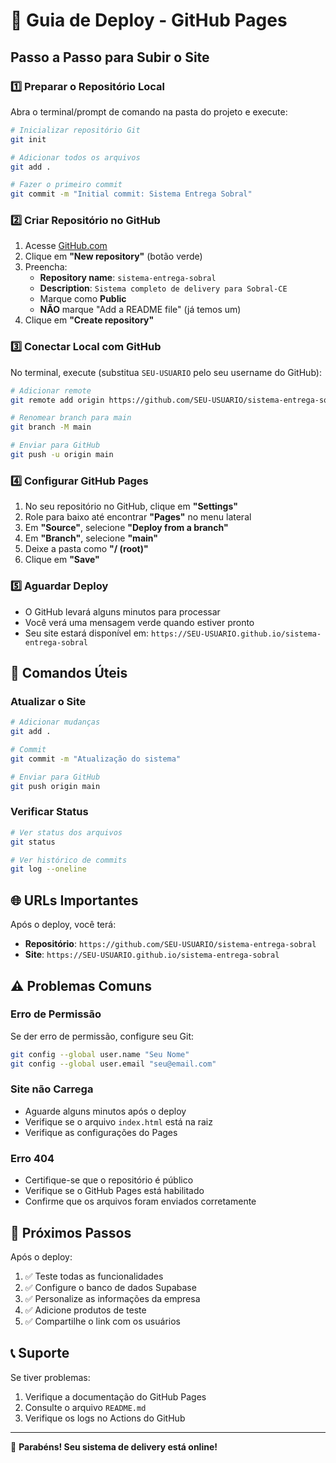 # 🚀 Guia de Deploy - GitHub Pages

## Passo a Passo para Subir o Site

### 1️⃣ Preparar o Repositório Local

Abra o terminal/prompt de comando na pasta do projeto e execute:

```bash
# Inicializar repositório Git
git init

# Adicionar todos os arquivos
git add .

# Fazer o primeiro commit
git commit -m "Initial commit: Sistema Entrega Sobral"
```

### 2️⃣ Criar Repositório no GitHub

1. Acesse [GitHub.com](https://github.com)
2. Clique em **"New repository"** (botão verde)
3. Preencha:
   - **Repository name**: `sistema-entrega-sobral`
   - **Description**: `Sistema completo de delivery para Sobral-CE`
   - Marque como **Public**
   - **NÃO** marque "Add a README file" (já temos um)
4. Clique em **"Create repository"**

### 3️⃣ Conectar Local com GitHub

No terminal, execute (substitua `SEU-USUARIO` pelo seu username do GitHub):

```bash
# Adicionar remote
git remote add origin https://github.com/SEU-USUARIO/sistema-entrega-sobral.git

# Renomear branch para main
git branch -M main

# Enviar para GitHub
git push -u origin main
```

### 4️⃣ Configurar GitHub Pages

1. No seu repositório no GitHub, clique em **"Settings"**
2. Role para baixo até encontrar **"Pages"** no menu lateral
3. Em **"Source"**, selecione **"Deploy from a branch"**
4. Em **"Branch"**, selecione **"main"**
5. Deixe a pasta como **"/ (root)"**
6. Clique em **"Save"**

### 5️⃣ Aguardar Deploy

- O GitHub levará alguns minutos para processar
- Você verá uma mensagem verde quando estiver pronto
- Seu site estará disponível em: `https://SEU-USUARIO.github.io/sistema-entrega-sobral`

## 🔧 Comandos Úteis

### Atualizar o Site
```bash
# Adicionar mudanças
git add .

# Commit
git commit -m "Atualização do sistema"

# Enviar para GitHub
git push origin main
```

### Verificar Status
```bash
# Ver status dos arquivos
git status

# Ver histórico de commits
git log --oneline
```

## 🌐 URLs Importantes

Após o deploy, você terá:

- **Repositório**: `https://github.com/SEU-USUARIO/sistema-entrega-sobral`
- **Site**: `https://SEU-USUARIO.github.io/sistema-entrega-sobral`

## ⚠️ Problemas Comuns

### Erro de Permissão
Se der erro de permissão, configure seu Git:
```bash
git config --global user.name "Seu Nome"
git config --global user.email "seu@email.com"
```

### Site não Carrega
- Aguarde alguns minutos após o deploy
- Verifique se o arquivo `index.html` está na raiz
- Verifique as configurações do Pages

### Erro 404
- Certifique-se que o repositório é público
- Verifique se o GitHub Pages está habilitado
- Confirme que os arquivos foram enviados corretamente

## 🎯 Próximos Passos

Após o deploy:

1. ✅ Teste todas as funcionalidades
2. ✅ Configure o banco de dados Supabase
3. ✅ Personalize as informações da empresa
4. ✅ Adicione produtos de teste
5. ✅ Compartilhe o link com os usuários

## 📞 Suporte

Se tiver problemas:
1. Verifique a documentação do GitHub Pages
2. Consulte o arquivo `README.md`
3. Verifique os logs no Actions do GitHub

---

🎉 **Parabéns! Seu sistema de delivery está online!**